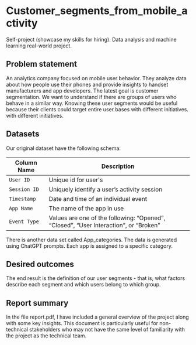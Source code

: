 # Customer_segments_from_mobile_activity
Self-project (showcase my skills for hiring). Data analysis and machine learning real-world project.


## Problem statement
An analytics company focused on mobile user behavior. They analyze data about how people use their phones and provide insights to handset manufacturers and app developers. The latest goal is customer segmentation.
We want to understand if there are groups of users who behave in a similar way.
Knowing these user segments would be useful because their clients could target entire user bases with different initiatives.
with different initiatives.


## Datasets
Our original dataset have the following schema:

| Column Name   | Description                              |
|---------------|------------------------------------------|
| `User ID`  | Unique id for user's    |
| `Session ID`        | Uniquely identify a user’s activity session            |
| `Timestamp`         | Date and time of an individual event |
| `App Name`      | The name of the app in use |
| `Event Type`  | Values are one of the following: “Opened”, “Closed”, “User Interaction”, or “Broken” |

There is another data set called App_categories. The data is generated using ChatGPT prompts. Each app is assigned to a specific category.

## Desired outcomes
The end result is the definition of our user segments - that is, what factors describe each segment and which users belong to which group.

## Report summary
In the file report.pdf, I have included a general overview of the project along with some key insights. This document is particularly useful for non-technical stakeholders who may not have the same level of familiarity with the project as the technical team.
